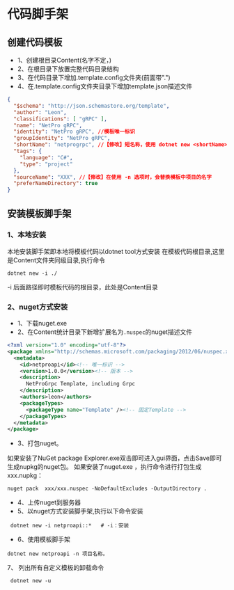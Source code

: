# 代码脚手架

## 创建代码模板

- 1、创建根目录Content(名字不定，)
- 2、在根目录下放置完整代码目录结构
- 3、在代码目录下增加.template.config文件夹(前面带".")
- 4、在.template.config文件夹目录下增加template.json描述文件

```json
{
  "$schema": "http://json.schemastore.org/template",
  "author": "Leon",
  "classifications": [ "gRPC" ],
  "name": "NetPro gRPC",
  "identity": "NetPro gRPC", //模板唯一标识
  "groupIdentity": "NetPro gRPC",
  "shortName": "netprogrpc", //【修改】短名称，使用 dotnet new <shortName> 安装模板时的名称
  "tags": {
    "language": "C#",
    "type": "project"
  },
  "sourceName": "XXX", //【修改】在使用 -n 选项时，会替换模板中项目的名字
  "preferNameDirectory": true
}
```
## 安装模板脚手架

### 1、本地安装

本地安装脚手架即本地将模板代码以dotnet tool方式安装
在模板代码根目录,这里是Content文件夹同级目录,执行命令
```
dotnet new -i ./ 
```
-i 后面路径即时模板代码的根目录，此处是Content目录

### 2、nuget方式安装

- 1、下载nuget.exe
- 2、在Content统计目录下新增扩展名为`.nuspec`的nuget描述文件

```xml
<?xml version="1.0" encoding="utf-8"?>
<package xmlns="http://schemas.microsoft.com/packaging/2012/06/nuspec.xsd">
  <metadata>
    <id>netproapi</id><!-- 唯一标识 -->
    <version>1.0.0</version><!-- 版本 -->
    <description>
      NetProGrpc Template, including Grpc     
    </description>
    <authors>leon</authors>
    <packageTypes>
      <packageType name="Template" /><!-- 固定Template -->
    </packageTypes>
  </metadata>
</package>
```

- 3、打包nuget。

如果安装了NuGet package Explorer.exe双击即可进入gui界面，点击Save即可生成nupkg的nuget包。
如果安装了nuget.exe ，执行命令进行打包生成xxx.nupkg：
```
nuget pack  xxx/xxx.nuspec -NoDefaultExcludes -OutputDirectory . 
```
- 4、上传nuget到服务器
- 5、以nuget方式安装脚手架,执行以下命令安装
```
 dotnet new -i netproapi::*   # -i：安装 
```

- 6、使用模板脚手架

```
dotnet new netproapi -n 项目名称。
```

7、 列出所有自定义模板的卸载命令

```
 dotnet new -u 
```